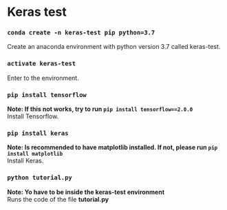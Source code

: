 # Keras test

### `conda create -n keras-test pip python=3.7`
Create an anaconda environment with python version 3.7 called keras-test.

### `activate keras-test`
Enter to the environment.

### `pip install tensorflow`
**Note: If this not works, try to run `pip install tensorflow==2.0.0`**<br />
Install Tensorflow.

### `pip install keras`
**Note: Is recommended to have matplotlib installed. If not, please run `pip install matplotlib`**<br />
Install Keras.

### `python tutorial.py`
**Note: Yo have to be inside the keras-test environment**<br />
Runs the code of the file **tutorial.py**